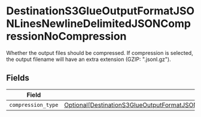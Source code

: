 # DestinationS3GlueOutputFormatJSONLinesNewlineDelimitedJSONCompressionNoCompression

Whether the output files should be compressed. If compression is selected, the output filename will have an extra extension (GZIP: ".jsonl.gz").


## Fields

| Field                                                                                                                                                                                                                                   | Type                                                                                                                                                                                                                                    | Required                                                                                                                                                                                                                                | Description                                                                                                                                                                                                                             |
| --------------------------------------------------------------------------------------------------------------------------------------------------------------------------------------------------------------------------------------- | --------------------------------------------------------------------------------------------------------------------------------------------------------------------------------------------------------------------------------------- | --------------------------------------------------------------------------------------------------------------------------------------------------------------------------------------------------------------------------------------- | --------------------------------------------------------------------------------------------------------------------------------------------------------------------------------------------------------------------------------------- |
| `compression_type`                                                                                                                                                                                                                      | [Optional[DestinationS3GlueOutputFormatJSONLinesNewlineDelimitedJSONCompressionNoCompressionCompressionType]](../../models/shared/destinations3glueoutputformatjsonlinesnewlinedelimitedjsoncompressionnocompressioncompressiontype.md) | :heavy_minus_sign:                                                                                                                                                                                                                      | N/A                                                                                                                                                                                                                                     |
